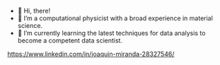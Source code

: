 - 👋 Hi, there!
- 👀 I’m a  computational physicist with a broad experience in material science.
- 🌱 I’m currently learning the latest techniques for data analysis to become a competent data scientist.

https://www.linkedin.com/in/joaquin-miranda-28327546/

<!---
mirandajoaquin/mirandajoaquin is a ✨ special ✨ repository because its `README.md` (this file) appears on your GitHub profile.
You can click the Preview link to take a look at your changes.
--->

